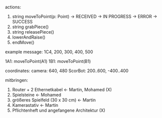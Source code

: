actions:
1) string moveToPoint(p: Point)
  -> RECEIVED
  -> IN PROGRESS
  -> ERROR
  -> SUCCESS
2) string grabPiece()
3) string releasePiece()
4) lowerAndRaise()
5) endMove()

example message: 1C4, 200, 300, 400, 500

1A1: moveToPoint(A1)
1B1: moveToPoint(B1)

coordinates:
camera: 640, 480
ScorBot: 200..600, -400..400

mitbringen:
1) Router + 2 Ethernetkabel <- Martin, Mohamed (X)
2) Spielsteine <- Mohamed
3) größeres Spielfeld (30 x 30 cm) <- Martin
4) Kamerastativ <- Martin
5) Pflichtenheft und angefangene Architektur (X)
